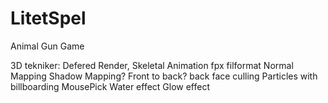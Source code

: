 # LitetSpel
Animal Gun Game

3D tekniker:
Defered Render, 
Skeletal Animation
fpx filformat
Normal Mapping
Shadow Mapping?
Front to back?
back face culling
Particles with billboarding
MousePick
Water effect
Glow effect
